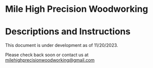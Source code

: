 # Mile High Precision Woodworking

# Descriptions and Instructions

This document is under development as of 11/20/2023.

Please check back soon or contact us at milehighprecisionwoodworking@gmail.com